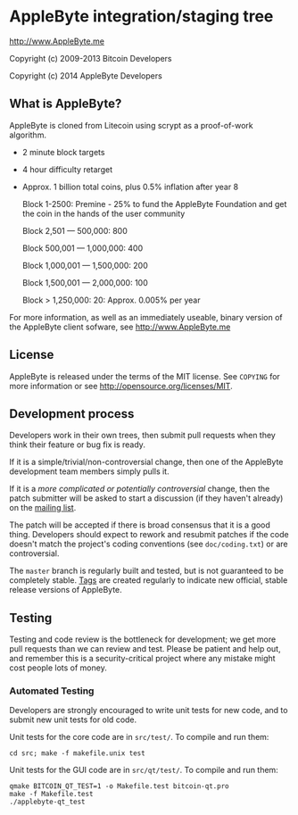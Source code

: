 AppleByte integration/staging tree
================================

http://www.AppleByte.me

Copyright (c) 2009-2013 Bitcoin Developers

Copyright (c) 2014 AppleByte Developers

What is AppleByte?
----------------

AppleByte is cloned from Litecoin using scrypt as a proof-of-work algorithm.
 - 2 minute block targets
 - 4 hour difficulty retarget
 - Approx. 1 billion total coins, plus 0.5% inflation after year 8 

   Block 1-2500: Premine - 25% to fund the AppleByte Foundation and get the coin                           in the hands of the user community
 
   Block 2,501 — 500,000: 800

   Block 500,001 — 1,000,000: 400
 
   Block 1,000,001 — 1,500,000: 200

   Block 1,500,001 — 2,000,000: 100

   Block > 1,250,000: 20: Approx. 0.005% per year

For more information, as well as an immediately useable, binary version of
the AppleByte client sofware, see http://www.AppleByte.me

License
-------

AppleByte is released under the terms of the MIT license. See `COPYING` for more
information or see http://opensource.org/licenses/MIT.

Development process
-------------------

Developers work in their own trees, then submit pull requests when they think
their feature or bug fix is ready.

If it is a simple/trivial/non-controversial change, then one of the AppleByte
development team members simply pulls it.

If it is a *more complicated or potentially controversial* change, then the patch
submitter will be asked to start a discussion (if they haven't already) on the
[mailing list](http://sourceforge.net/mailarchive/forum.php?forum_name=bitcoin-development).

The patch will be accepted if there is broad consensus that it is a good thing.
Developers should expect to rework and resubmit patches if the code doesn't
match the project's coding conventions (see `doc/coding.txt`) or are
controversial.

The `master` branch is regularly built and tested, but is not guaranteed to be
completely stable. [Tags](https://github.com/bitcoin/bitcoin/tags) are created
regularly to indicate new official, stable release versions of AppleByte.

Testing
-------

Testing and code review is the bottleneck for development; we get more pull
requests than we can review and test. Please be patient and help out, and
remember this is a security-critical project where any mistake might cost people
lots of money.

### Automated Testing

Developers are strongly encouraged to write unit tests for new code, and to
submit new unit tests for old code.

Unit tests for the core code are in `src/test/`. To compile and run them:

    cd src; make -f makefile.unix test

Unit tests for the GUI code are in `src/qt/test/`. To compile and run them:

    qmake BITCOIN_QT_TEST=1 -o Makefile.test bitcoin-qt.pro
    make -f Makefile.test
    ./applebyte-qt_test

